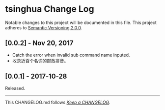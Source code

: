 #   tsinghua Change Log

Notable changes to this project will be documented in this file. This project adheres to [Semantic Versioning 2.0.0](http://semver.org/).

##  [0.0.2] - Nov 20, 2017

*   Catch the error when invalid sub command name inputed.
*   收录近百个名词的邮政拼音。

##	[0.0.1] - 2017-10-28

Released.

---
This CHANGELOG.md follows [*Keep a CHANGELOG*](http://keepachangelog.com/).
